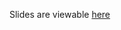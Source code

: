 Slides are viewable [here](http://go-talks.appspot.com/github.com/youngpm/pythongis/pythongis.slide#1)